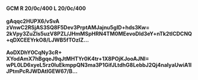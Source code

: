 #### GCM R 20/0c/400 L 20/0c/400
**gAqqc2HUPX6/vSvA**<br/>**zVnwC2RSjAS3SQ8F5Dev3PrptAMJajnu5gID+hds3Kw=**<br/>**2kVpy3ZuZls5uzV8PZL/JHmMSpHRN4TM0MEevoDld3eY+nTk2tlCDCNQ+qDXCEEYrkO8/LJWB5fTOzIZ...**<br/><br/>
**AoDXDhY0CqNy3cR+**<br/>**XYodAmX7hBgqeJ9qJtMHTYr0K4tr+1X8POjKJooAJNI=**<br/>**wPL0LD6xyeL5rz0IuEkmppQN3ma3P1GifJLtdhG8LebbJ2Qj4naIyaUwiA1lJPtmPcRJWDAtIGEW67/B...**